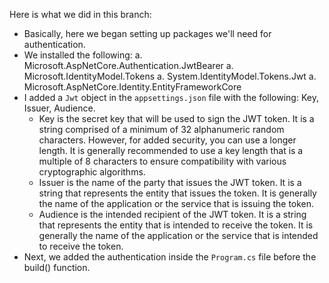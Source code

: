 Here is what we did in this branch:

- Basically, here we began setting up packages we'll need for authentication.
- We installed the following:
	a. Microsoft.AspNetCore.Authentication.JwtBearer
	a. Microsoft.IdentityModel.Tokens
	a. System.IdentityModel.Tokens.Jwt
	a. Microsoft.AspNetCore.Identity.EntityFrameworkCore
- I added a `Jwt` object in the `appsettings.json` file with the following: Key, Issuer, Audience.
    - Key is the secret key that will be used to sign the JWT token. It is a string comprised of a minimum of 32 alphanumeric random characters. However, for added security, you can use a longer length. It is generally recommended to use a key length that is a multiple of 8 characters to ensure compatibility with various cryptographic algorithms.
	- Issuer is the name of the party that issues the JWT token. It is a string that represents the entity that issues the token. It is generally the name of the application or the service that is issuing the token.
	- Audience is the intended recipient of the JWT token. It is a string that represents the entity that is intended to receive the token. It is generally the name of the application or the service that is intended to receive the token.
- Next, we added the authentication inside the `Program.cs` file before the build() function.